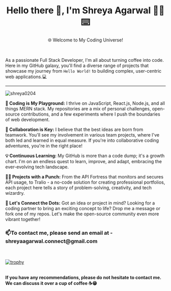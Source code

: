 <div>
  <h1 align="center">Hello there 👋, I'm Shreya Agarwal 🧑‍💻⌨️</h1>
  <p align="center">🌐 Welcome to My Coding Universe!</p>
</div>
<br><p align="left">As a passionate Full Stack Developer, I'm all about turning coffee into code. Here in my GitHub galaxy, you'll find a diverse range of projects that showcase my journey from <code>Hello World!</code> to building complex, user-centric web applications.💻<br>
</p><hr>
<p align="left"> <img src="https://komarev.com/ghpvc/?username=shreya0204&label=Profile%20views&color=0e75b6&style=flat" alt="shreya0204" /> </p>

<p><b>🚀 Coding is My Playground:</b> I thrive on JavaScript, React.js, Node.js, and all things MERN stack. My repositories are a mix of personal challenges, open-source contributions, and a few experiments where I push the boundaries of web development.

<b>🧩 Collaboration is Key:</b> I believe that the best ideas are born from teamwork. You'll see my involvement in various team projects, where I've both led and learned in equal measure. If you're into collaborative coding adventures, you're in the right place!

<b>💡 Continuous Learning:</b> My GitHub is more than a code dump; it's a growth chart. I'm on an endless quest to learn, improve, and adapt, embracing the ever-evolving tech landscape.

<b>👩‍💻 Projects with a Punch:</b> From the API Fortress that monitors and secures API usage, to Tralio - a no-code solution for creating professional portfolios, each project here tells a story of problem-solving, creativity, and tech wizardry.

<b>🌟 Let's Connect the Dots:</b> Got an idea or project in mind? Looking for a coding partner to bring an exciting concept to life? Drop me a message or fork one of my repos. Let's make the open-source community even more vibrant together!</p>


<h3>📫To contact me, please send an email at - shreyaagarwal.connect@gmail.com</h3><br>

[![trophy](https://github-profile-trophy.vercel.app/?username=shreya0204&theme=juicyfresh)](https://github.com/shreya0204)<br>
<br><p><b>If you have any recommendations, please do not hesitate to contact me. We can discuss it over a cup of coffee ☕😁</b></p>
